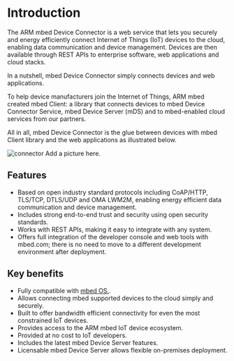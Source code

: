 Introduction
=============

The ARM mbed Device Connector is a web service that lets you securely and energy efficiently connect Internet of Things (IoT) devices to the cloud, enabling data communication and device management. Devices are then available through REST APIs to enterprise software, web applications and cloud stacks. 

In a nutshell, mbed Device Connector simply connects devices and web applications.

To help device manufacturers join the Internet of Things, ARM mbed created mbed Client: a library that connects devices to mbed Device Connector Service, mbed Device Server (mDS) and to mbed-enabled cloud services from our partners.

All in all, mbed Device Connector is the glue between devices with mbed Client library and the web applications as illustrated below.

![connector](img/nnn.png) Add a picture here.

## Features

- Based on open industry standard protocols including CoAP/HTTP, TLS/TCP, DTLS/UDP and OMA LWM2M, enabling energy efficient data communication 
and device management.
- Includes strong end-to-end trust and security using open security standards.
- Works with REST APIs, making it easy to integrate with any system.
- Offers full integration of the developer console and web tools with mbed.com; there is no need to move to a different development environment 
after deployment.

## Key benefits

- Fully compatible with [mbed OS.](https://www.mbed.com/en/development/software/mbed-os/).
- Allows connecting mbed supported devices to the cloud simply and securely.
- Built to offer bandwidth efficient connectivity for even the most constrained IoT devices.
- Provides access to the ARM mbed IoT device ecosystem.
- Provided at no cost to IoT developers.
- Includes the latest mbed Device Server features.
- Licensable mbed Device Server allows flexible on-premises deployment.
